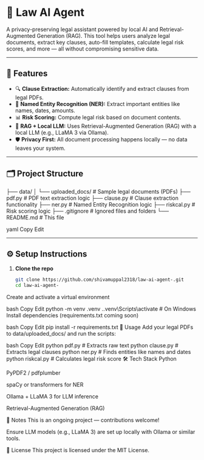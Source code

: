 
# 🧠 Law AI Agent

A privacy-preserving legal assistant powered by local AI and Retrieval-Augmented Generation (RAG). This tool helps users analyze legal documents, extract key clauses, auto-fill templates, calculate legal risk scores, and more — all without compromising sensitive data.

---

## 🚀 Features

- 🔍 **Clause Extraction:** Automatically identify and extract clauses from legal PDFs.
- 📄 **Named Entity Recognition (NER):** Extract important entities like names, dates, amounts.
- 📊 **Risk Scoring:** Compute legal risk based on document contents.
- 🧠 **RAG + Local LLM:** Uses Retrieval-Augmented Generation (RAG) with a local LLM (e.g., LLaMA 3 via Ollama).
- 🛡️ **Privacy First:** All document processing happens locally — no data leaves your system.

---

## 🗂️ Project Structure

├── data/ │ └── uploaded_docs/ # Sample legal documents (PDFs) ├── pdf.py # PDF text extraction logic ├── clause.py # Clause extraction functionality ├── ner.py # Named Entity Recognition logic ├── riskcal.py # Risk scoring logic ├── .gitignore # Ignored files and folders └── README.md # This file

yaml
Copy
Edit

---

## ⚙️ Setup Instructions

1. **Clone the repo**  
   ```bash
   git clone https://github.com/shivamuppal2318/law-ai-agent-.git
   cd law-ai-agent-
Create and activate a virtual environment

bash
Copy
Edit
python -m venv .venv
.\.venv\Scripts\activate    # On Windows
Install dependencies
(requirements.txt coming soon)

bash
Copy
Edit
pip install -r requirements.txt
🧪 Usage
Add your legal PDFs to data/uploaded_docs/ and run the scripts:

bash
Copy
Edit
python pdf.py       # Extracts raw text
python clause.py    # Extracts legal clauses
python ner.py       # Finds entities like names and dates
python riskcal.py   # Calculates legal risk score
🛠️ Tech Stack
Python

PyPDF2 / pdfplumber

spaCy or transformers for NER

Ollama + LLaMA 3 for LLM inference

Retrieval-Augmented Generation (RAG)

📌 Notes
This is an ongoing project — contributions welcome!

Ensure LLM models (e.g., LLaMA 3) are set up locally with Ollama or similar tools.

📄 License
This project is licensed under the MIT License.

